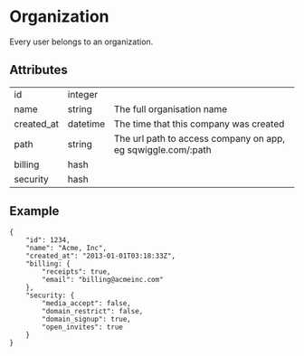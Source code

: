 # Organization
Every user belongs to an organization.

## Attributes
<table>
    <tr>
        <td>id</td>
        <td>integer</td>
        <td></td>
    </tr>
    <tr>
        <td>name</td>
        <td>string</td>
        <td>The full organisation name</td>
    </tr>
    <tr>
        <td>created_at</td>
        <td>datetime</td>
        <td>The time that this company was created</td>
    </tr>
    <tr>
        <td>path</td>
        <td>string</td>
        <td>The url path to access company on app, eg sqwiggle.com/:path</td>
    </tr>
    <tr>
        <td>billing</td>
        <td>hash</td>
        <td></td>
    </tr>
    <tr>
        <td>security</td>
        <td>hash</td>
        <td></td>
    </tr>
</table>

## Example
```
{   
    "id": 1234,
    "name": "Acme, Inc",
    "created_at": "2013-01-01T03:18:33Z",
    "billing: {
        "receipts": true,
        "email": "billing@acmeinc.com"
    },
    "security: {
        "media_accept": false,
        "domain_restrict": false,
        "domain_signup": true,
        "open_invites": true
    }
}
```
